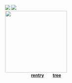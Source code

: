 ![](https://komarev.com/ghpvc/?username=massofthefermentingdregs&style=flat-square&color=blue&label=visitors) <img src="https://xyz.crd.co/assets/images/gallery17/01782673.gif?v=de6feabd" /> <br>
<img src="https://i.pinimg.com/736x/72/61/30/726130d6085c000ca11ac988e90265c7.jpg" width="200" />  <br>  <a href="https://cat.atabook.org/" style="color: white;"> **atabook**</a>⠀ ⠀ <a href="https://rentry.co/isopod">**rentry**</a>⠀ ⠀ <a href="https://colormytree.me/2024/01JE69E0RKFRSKHAFP7EAMQP8E">**tree**</a> 

